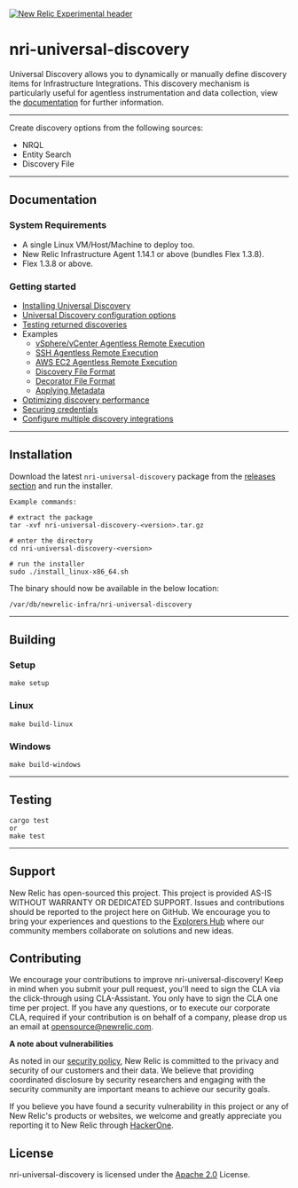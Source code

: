 [![New Relic Experimental header](https://github.com/newrelic/opensource-website/raw/master/src/images/categories/Experimental.png)](https://opensource.newrelic.com/oss-category/#new-relic-experimental)

# nri-universal-discovery

Universal Discovery allows you to dynamically or manually define discovery items for Infrastructure Integrations.
This discovery mechanism is particularly useful for agentless instrumentation and data collection, view the [documentation](#documentation) for further information.

---

Create discovery options from the following sources:

- NRQL
- Entity Search
- Discovery File

---

## Documentation

### System Requirements

- A single Linux VM/Host/Machine to deploy too.
- New Relic Infrastructure Agent 1.14.1 or above (bundles Flex 1.3.8).
- Flex 1.3.8 or above.

### Getting started

- [Installing Universal Discovery](#Installation)
- [Universal Discovery configuration options](/docs/configuration.md)
- [Testing returned discoveries](/docs/testing-discoveries.md)
- Examples
  - [vSphere/vCenter Agentless Remote Execution](/docs/vsphere-agentless.md)
  - [SSH Agentless Remote Execution](/docs/ssh-agentless.md)
  - [AWS EC2 Agentless Remote Execution](/docs/aws-ec2-agentless.md)
  - [Discovery File Format](/docs/discovery-file.md)
  - [Decorator File Format](/docs/decorator-file.md)
  - [Applying Metadata](/docs/metadata.md)
- [Optimizing discovery performance](/docs/optimize.md)
- [Securing credentials](/docs/secure-credentials.md)
- [Configure multiple discovery integrations](/docs/multiple-discoveries.md)

---

## Installation

Download the latest `nri-universal-discovery` package from the [releases section](https://github.com/newrelic-experimental/nri-universal-discovery/releases) and run the installer.

```
Example commands:

# extract the package
tar -xvf nri-universal-discovery-<version>.tar.gz

# enter the directory
cd nri-universal-discovery-<version>

# run the installer
sudo ./install_linux-x86_64.sh

```

The binary should now be available in the below location:

```
/var/db/newrelic-infra/nri-universal-discovery
```

---

## Building

### Setup

```
make setup
```

### Linux

```
make build-linux
```

### Windows

```
make build-windows
```

---

## Testing

```
cargo test
or
make test
```

---

## Support

New Relic has open-sourced this project. This project is provided AS-IS WITHOUT WARRANTY OR DEDICATED SUPPORT. Issues and contributions should be reported to the project here on GitHub. We encourage you to bring your experiences and questions to the [Explorers Hub](https://discuss.newrelic.com) where our community members collaborate on solutions and new ideas.

## Contributing

We encourage your contributions to improve nri-universal-discovery! Keep in mind when you submit your pull request, you'll need to sign the CLA via the click-through using CLA-Assistant. You only have to sign the CLA one time per project. If you have any questions, or to execute our corporate CLA, required if your contribution is on behalf of a company, please drop us an email at opensource@newrelic.com.

**A note about vulnerabilities**

As noted in our [security policy](../../security/policy), New Relic is committed to the privacy and security of our customers and their data. We believe that providing coordinated disclosure by security researchers and engaging with the security community are important means to achieve our security goals.

If you believe you have found a security vulnerability in this project or any of New Relic's products or websites, we welcome and greatly appreciate you reporting it to New Relic through [HackerOne](https://hackerone.com/newrelic).

## License

nri-universal-discovery is licensed under the [Apache 2.0](http://apache.org/licenses/LICENSE-2.0.txt) License.
